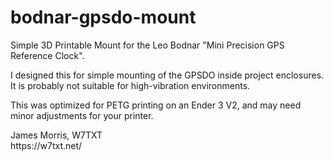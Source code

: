 # bodnar-gpsdo-mount
<p>
Simple 3D Printable Mount for the Leo Bodnar "Mini Precision GPS Reference Clock".

I designed this for simple mounting of the GPSDO inside project enclosures. It is probably not suitable for high-vibration environments.

This was optimized for PETG printing on an Ender 3 V2, and may need minor adjustments for your printer.
</p>


<p>
James Morris, W7TXT<br>
https://w7txt.net/
</p>
